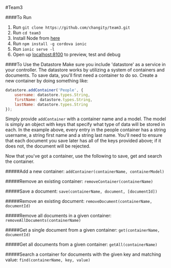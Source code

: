 #Team3

####To Run

1. Run `git clone https://github.com/changity/team3.git`
2. Run `cd team3`
3. Install Node from [here](https://nodejs.org/en/)
4. Run `npm install -g cordova ionic`
5. Run `ionic serve -l`
6. Open up [localhost:8100](http://localhost:8100) to preview, test and debug

####To Use the Datastore
Make sure you include 'datastore' as a service in your controller. The datastore works by utilizing a system of containers and documents. To save data, you'll first need a container to do so. Create a new container by doing something like:

```javascript
datastore.addContainer('People', {
	username: datastore.types.String,
	firstName: datastore.types.String,
	lastName: datastore.types.String
});
```

Simply provide `addContainer` with a container name and a model. The model is simply an object with keys that specify what type of data will be stored in each. In the example above, every entry in the people container has a string username, a string first name and a string last name. You'll need to ensure that each document you save later has all of the keys provided above; if it does not, the document will be rejected.

Now that you've got a container, use the following to save, get and search the container.

#####Add a new container:
`addContainer(containerName, containerModel)`

#####Remove an existing container:
`removeContainer(containerName)`

#####Save a document:
`save(containerName, document, [documentId])`

#####Remove an existing document:
`removeDocument(containerName, documentId)`

#####Remove all documents in a given container:
`removeAllDocuments(containerName)`

#####Get a single document from a given container:
`get(containerName, documentId)`

#####Get all documents from a given container:
`getAll(containerName)`

#####Search a container for documents with the given key and matching value:
`find(containerName, key, value)`
